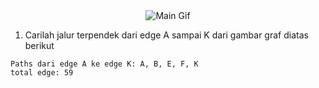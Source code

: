 <div align="center">
    <img src="https://github.com/Anraaa/Anraaa/blob/main/main.gif" alt="Main Gif">
</div>

1. Carilah jalur terpendek dari edge A sampai K dari gambar graf diatas berikut

```
Paths dari edge A ke edge K: A, B, E, F, K
total edge: 59
```